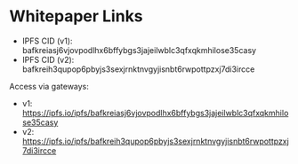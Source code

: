 Whitepaper Links
================
- IPFS CID (v1): bafkreiasj6vjovpodlhx6bffybgs3jajeilwblc3qfxqkmhilose35casy
- IPFS CID (v2): bafkreih3qupop6pbyjs3sexjrnktnvgyjisnbt6rwpottpzxj7di3ircce

Access via gateways:
- v1: https://ipfs.io/ipfs/bafkreiasj6vjovpodlhx6bffybgs3jajeilwblc3qfxqkmhilose35casy
- v2: https://ipfs.io/ipfs/bafkreih3qupop6pbyjs3sexjrnktnvgyjisnbt6rwpottpzxj7di3ircce
